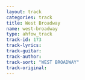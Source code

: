 ```yaml
---
layout: track
categories: track
title: West Broadway
name: west-broadway
type: ahfow_track
track-id: 173
track-lyrics: 
track-guitar: 
track-author: 
track-sort: "WEST BROADWAY"
track-original: 
---
```

